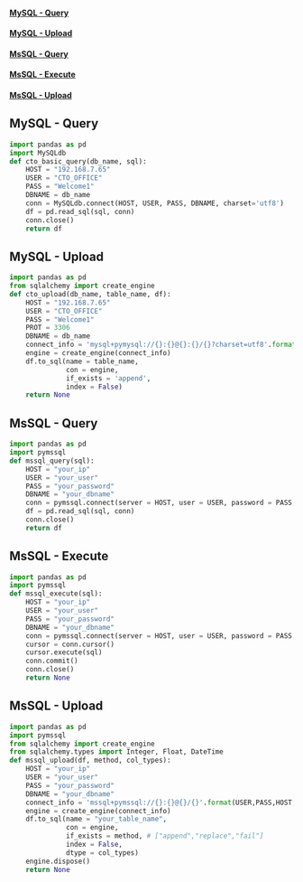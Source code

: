#### [MySQL - Query](https://github.com/TsaiJeff1209/Python-Notebook/new/master#mysql---query-1)
#### [MySQL - Upload](https://github.com/TsaiJeff1209/Python-Notebook/new/master#mysql---upload-1)
#### [MsSQL - Query](https://github.com/TsaiJeff1209/Python-Notebook/new/master#mssql---query-1)
#### [MsSQL - Execute](https://github.com/TsaiJeff1209/Python-Notebook/new/master#mssql---execute-1)
#### [MsSQL - Upload](https://github.com/TsaiJeff1209/Python-Notebook/new/master#mssql---upload-1)


## MySQL - Query
```python
import pandas as pd
import MySQLdb
def cto_basic_query(db_name, sql):
    HOST = "192.168.7.65"
    USER = "CTO_OFFICE"
    PASS = "Welcome1"
    DBNAME = db_name
    conn = MySQLdb.connect(HOST, USER, PASS, DBNAME, charset='utf8')
    df = pd.read_sql(sql, conn)
    conn.close()
    return df
```

## MySQL - Upload
```python
import pandas as pd
from sqlalchemy import create_engine
def cto_upload(db_name, table_name, df):
    HOST = "192.168.7.65"
    USER = "CTO_OFFICE"
    PASS = "Welcome1"
    PROT = 3306
    DBNAME = db_name
    connect_info = 'mysql+pymysql://{}:{}@{}:{}/{}?charset=utf8'.format(USER, PASS, HOST, PROT, DBNAME)
    engine = create_engine(connect_info)
    df.to_sql(name = table_name, 
              con = engine, 
              if_exists = 'append',
              index = False)
    return None
```

## MsSQL - Query
```python
import pandas as pd
import pymssql
def mssql_query(sql):
    HOST = "your_ip"
    USER = "your_user"
    PASS = "your_password"
    DBNAME = "your_dbname"
    conn = pymssql.connect(server = HOST, user = USER, password = PASS, database = DBNAME)
    df = pd.read_sql(sql, conn)
    conn.close()
    return df
```

## MsSQL - Execute
```python
import pandas as pd
import pymssql
def mssql_execute(sql):
    HOST = "your_ip"
    USER = "your_user"
    PASS = "your_password"
    DBNAME = "your_dbname"
    conn = pymssql.connect(server = HOST, user = USER, password = PASS, database = DBNAME)
    cursor = conn.cursor()
    cursor.execute(sql)
    conn.commit()
    conn.close()
    return None
```
## MsSQL - Upload
```python
import pandas as pd
import pymssql
from sqlalchemy import create_engine
from sqlalchemy.types import Integer, Float, DateTime
def mssql_upload(df, method, col_types):
    HOST = "your_ip"
    USER = "your_user"
    PASS = "your_password"
    DBNAME = "your_dbname"
    connect_info = 'mssql+pymssql://{}:{}@{}/{}'.format(USER,PASS,HOST,DBNAME)
    engine = create_engine(connect_info)
    df.to_sql(name = "your_table_name", 
              con = engine, 
              if_exists = method, # ["append","replace","fail"]
              index = False,
              dtype = col_types)
    engine.dispose()
    return None
```

